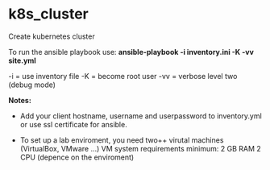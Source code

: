 # k8s_cluster
Create kubernetes cluster

To run the ansible playbook use:
**ansible-playbook -i inventory.ini -K -vv site.yml**

-i  = use inventory file
-K  = become root user
-vv = verbose level two (debug mode)

**Notes:**
* Add your client hostname, username and userpassword to inventory.yml or use ssl certificate for ansible.

* To set up a lab enviroment, you need two++ virutal machines (VirtualBox, VMware ...)
VM system requirements minimum:
2 GB RAM
2 CPU (depence on the enviroment)
